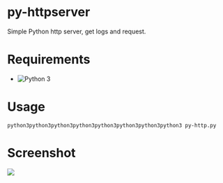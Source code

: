 # py-httpserver
Simple Python http server, get logs and request.

# Requirements
- ![Python 3](www.python.org/releases/3.0/)
 
# Usage
```
python3python3python3python3python3python3python3python3 py-http.py
```

# Screenshot
![](https://github.com/leak37/py-httpserver/blob/main/20210112_174702.jpg)
